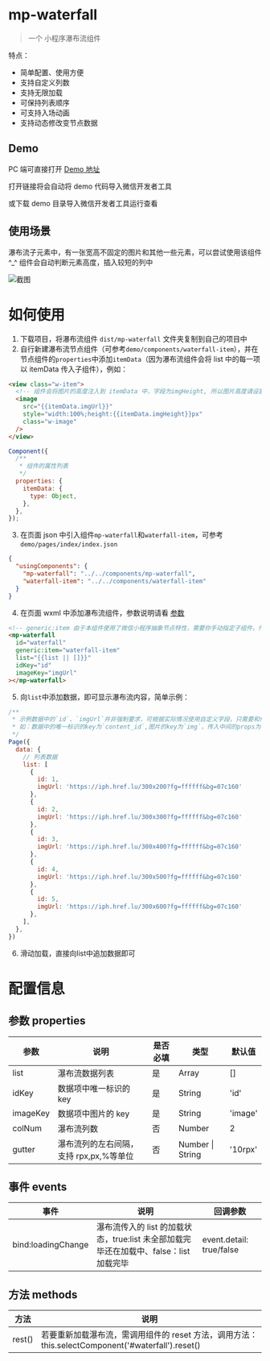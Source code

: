 # mp-waterfall

> 一个 小程序瀑布流组件

特点：

- 简单配置、使用方便
- 支持自定义列数
- 支持无限加载
- 可保持列表顺序
- 可支持入场动画
- 支持动态修改变节点数据

## Demo

PC 端可直接打开 [Demo 地址](https://developers.weixin.qq.com/s/ljX0somO70jT)

打开链接将会自动将 demo 代码导入微信开发者工具

或下载 demo 目录导入微信开发者工具运行查看

## 使用场景

瀑布流子元素中，有一张宽高不固定的图片和其他一些元素，可以尝试使用该组件 ^\_^
组件会自动判断元素高度，插入较短的列中

![截图](https://i.loli.net/2020/08/06/bu2kzQgHBXAqvF4.png)

# 如何使用

1. 下载项目，将瀑布流组件 `dist/mp-waterfall` 文件夹复制到自己的项目中
2. 自行新建瀑布流节点组件（可参考`demo/components/waterfall-item`），并在节点组件的`properties`中添加`itemData`（因为瀑布流组件会将 list 中的每一项以 itemData 传入子组件），例如：

```html
<view class="w-item">
  <!-- 组件会将图片的高度注入到 itemData 中，字段为imgHeight, 所以图片高度请设置为{{itemData.imgHeight}}px -->
  <image
    src="{{itemData.imgUrl}}"
    style="width:100%;height:{{itemData.imgHeight}}px"
    class="w-image"
  />
</view>
```

```js
Component({
  /**
   * 组件的属性列表
   */
  properties: {
    itemData: {
      type: Object,
    },
  },
});
```

3. 在页面 json 中引入组件`mp-waterfall`和`waterfall-item`，可参考`demo/pages/index/index.json`

```json
{
  "usingComponents": {
    "mp-waterfall": "../../components/mp-waterfall",
    "waterfall-item": "../../components/waterfall-item"
  }
}
```

4. 在页面 wxml 中添加瀑布流组件，参数说明请看 [参数](#参数-properties)

```html
<!-- generic:item 由于本组件使用了微信小程序抽象节点特性，需要你手动指定子组件，传入自行创建的瀑布流节点组件即可  -->
<mp-waterfall
  id="waterfall"
  generic:item="waterfall-item"
  list="{{list || []}}"
  idKey="id"
  imageKey="imgUrl"
></mp-waterfall>
```

5. 向`list`中添加数据，即可显示瀑布流内容，简单示例：
``` js
/**
 * 示例数据中的`id`、`imgUrl`并非强制要求，可根据实际情况使用自定义字段，只需要和传入组件的`idKey`,`imageKey`保持一致即可
 * 如：数据中的唯一标识的key为`content_id`,图片的key为`img`，传入中间的props为 <mp-waterfall idKey="content_id" imageKey="img" 其他参数... ></mp-waterfall>
 */
Page({
  data: {
    // 列表数据
    list: [
      {
        id: 1,
        imgUrl: 'https://iph.href.lu/300x200?fg=ffffff&bg=07c160'
      },
      {
        id: 2,
        imgUrl: 'https://iph.href.lu/300x300?fg=ffffff&bg=07c160'
      },
      {
        id: 3,
        imgUrl: 'https://iph.href.lu/300x400?fg=ffffff&bg=07c160'
      },
      {
        id: 4,
        imgUrl: 'https://iph.href.lu/300x500?fg=ffffff&bg=07c160'
      },
      {
        id: 5,
        imgUrl: 'https://iph.href.lu/300x600?fg=ffffff&bg=07c160'
      },
    ],
  },
})
```

6. 滑动加载，直接向list中追加数据即可

# 配置信息

## 参数 properties

| 参数     | 说明                                    | 是否必填 | 类型             | 默认值  |
| -------- | --------------------------------------- | -------- | ---------------- | ------- |
| list     | 瀑布流数据列表                          | 是       | Array            | \[\]    |
| idKey    | 数据项中唯一标识的 key                  | 是       | String           | 'id'    |
| imageKey | 数据项中图片的 key                      | 是       | String           | 'image' |
| colNum   | 瀑布流列数                              | 否       | Number           | 2       |
| gutter   | 瀑布流列的左右间隔，支持 rpx,px,%等单位 | 否       | Number \| String | '10rpx' |

## 事件 events

| 事件               | 说明                                                                                   | 回调参数                  |
| ------------------ | -------------------------------------------------------------------------------------- | ------------------------- |
| bind:loadingChange | 瀑布流传入的 list 的加载状态，true:list 未全部加载完毕还在加载中、false：list 加载完毕 | event\.detail: true/false |

## 方法 methods

| 方法     | 说明                                                                                                     |
| -------- | -------------------------------------------------------------------------------------------------------- |
| rest\(\) | 若要重新加载瀑布流，需调用组件的 reset 方法，调用方法：this\.selectComponent\('\#waterfall'\)\.reset\(\) |
